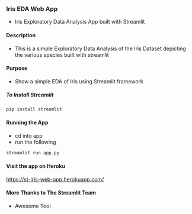 ### Iris EDA Web App

+ Iris Exploratory Data Analysis App built with Streamlit

#### Description
+ This is a simple Exploratory Data Analysis of the Iris Dataset depicting the various species built with streamlit

#### Purpose
+ Show a simple EDA of Iris using Streamlit framework 

##### To Install Streamlit
```bash
pip install streamlit
```


#### Running the App
+ cd into app
+ run the following

```bash
streamlit run app.py
```

#### Visit the app on Heroku

https://st-iris-web-app.herokuapp.com/

#### More Thanks to The Streamlit Team
+ Awesome Tool
